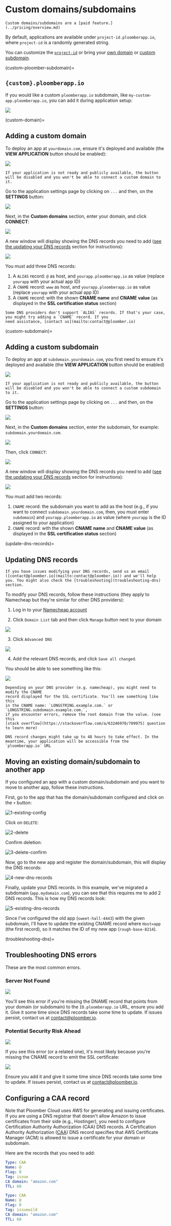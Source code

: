 # Custom domains/subdomains

```{important}
Custom domains/subdomains are a [paid feature.](../pricing/overview.md)
```

By default, applications are available under `project-id.ploomberapp.io`, where `project-id` is a randomly generated string.

You can customize the [`project-id`](custom-ploomber-subdomain) or bring your [own domain](custom-domain) or [custom subdomain](custom-subdomain).

(custom-ploomber-subdomain)=
## `{custom}.ploomberapp.io`

If you would like a custom `ploomberapp.io` subdomain, like `my-custom-app.ploomberapp.io`, you can add it during application setup:

![](../static/custom-domains/custom-names.png)


(custom-domain)=
## Adding a custom domain

To deploy an app at `yourdomain.com`, ensure it's deployed and available (the **VIEW APPLICATION** button should be enabled):

![](../static/custom-domains/view-application.png)

```{warning}
If your application is not ready and publicly available, the button will be disabled and you won't be able to connect a custom domain to it.
```

Go to the application settings page by clicking on `...` and then, on the **SETTINGS** button:

![](../static/custom-domains/settings-button.png)

Next, in the **Custom domains** section, enter your domain, and click **CONNECT**:

![](../static/custom-domains/custom-domains-section.png)


A new window will display showing the DNS records you need to add ([see the updating your DNS records](update-dns-records) section for instructions):

![](../static/custom-domains/pointing-change-dns-records.png)


You must add three DNS records:

1. A `ALIAS` record: `@` as host, and `yourapp.ploomberapp.io` as value (replace `yourapp` with your actual app ID)
2. A `CNAME` record: `www` as host, and `yourapp.ploomberapp.io` as value (replace `yourapp` with your actual app ID)
3. A `CNAME` record: with the shown **CNAME name** and **CNAME value** (as displayed in the **SSL certification status** section)

```{important}
Some DNS providers don't support `ALIAS` records. If that's your case, you might try adding a `CNAME` record. If you
need assistance, [contact us](mailto:contact@ploomber.io)
```

(custom-subdomain)=
## Adding a custom subdomain

To deploy an app at `subdomain.yourdomain.com`, you first need to ensure it's deployed and available (the **VIEW APPLICATION** button should be enabled)

![](../static/custom-domains/view-application.png)

```{warning}
If your application is not ready and publicly available, the button will be disabled and you won't be able to connect a custom subdomain to it.
```

Go to the application settings page by clicking on `...` and then, on the **SETTINGS** button:

![](../static/custom-domains/settings-button.png)

Next, in the **Custom domains** section, enter the subdomain, for example: `subdomain.yourdomain.com`.

![](../static/custom-domains/subdomain-settings.png)

Then, click `CONNECT`:

![](../static/custom-domains/subdomain-settings-selected.png)

A new window will display showing the DNS records you need to add ([see the updating your DNS records](update-dns-records) section for instructions):

![](../static/custom-domains/subdomain-dns.png)


You must add two records:

1. `CNAME` record: the subdomain you want to add as the host (e.g., if you want to connect `subdomain.yourdomain.com`, then, you must enter `subdomain`) and `yourapp.ploomberapp.io` as value (where `yourapp` is the ID assigned to your application)
2. `CNAME` record: with the shown **CNAME name** and **CNAME value** (as displayed in the **SSL certification status** section)


(update-dns-records)=
## Updating DNS records

```{note}
If you have issues modifying your DNS records, send us an email ([contact@ploomber.io](mailto:contact@ploomber.io)) and we'll help you. You might also check the [troubleshooting](troubleshooting-dns) section.
```

To modify your DNS records, follow these instructions (they apply to Namecheap but they're similar for other DNS providers):

1. Log in to your [Namecheap account](https://www.namecheap.com/)

2. Click `Domain List` tab and then click `Manage` button next to your domain

![](../static/custom-domains/namecheap-domains.png)

3. Click `Advanced DNS`

![](../static/custom-domains/namecheap-advanced-dns.png)

4. Add the relevant DNS records, and click `Save all changed`.

You should be able to see something like this:

![](../static/custom-domains/namecheap-updated-dns-records.png)


```{important}
Depending on your DNS provider (e.g. namecheap), you might need to modify the CNAME
record displayed for the SSL certificate. You'll see something like this
in the CNAME name: `LONGSTRING.example.com.` or `LONGSTRING.subdomain.example.com.`,
if you encounter errors, remove the root domain from the value. (see this
[stack overflow](https://stackoverflow.com/a/63246970/709975) question to learn more)
```


```{important}
DNS record changes might take up to 48 hours to take effect. In the meantime, your application will be accessible from the `ploomberapp.io` URL
```

## Moving an existing domain/subdomain to another app

If you configured an app with a custom domain/subdomain and you want to move to another
app, follow these instructions.

First, go to the app that has the domain/subdomain configured and click on the `+` button:

![1-existing-config](../static/custom-domains/move-domain/1-existing-config.png)

Click on `DELETE`:

![2-delete](../static/custom-domains/move-domain/2-delete.png)

Confirm deletion:

![3-delete-confirm](../static/custom-domains/move-domain/3-delete-confirm.png)

Now, go to the new app and register the domain/subdomain, this will display the DNS
records:

![4-new-dns-records](../static/custom-domains/move-domain/4-new-dns-records.png)

Finally, update your DNS records. In this example, we've migrated a subdomain
(`app.mydomain.com`), you
can see that this requires me to add 2 DNS records. This is how my DNS records
look:


![5-existing-dns-records](../static/custom-domains/move-domain/5-existing-dns-records.png)


Since I've configured the old app (`sweet-hall-4443`) with the given subdomain, I'll have to update the
existing CNAME record where `Host=app` (the first record), so it matches the ID of my
new app (`rough-base-8214`).

(troubleshooting-dns)=
## Troubleshooting DNS errors

These are the most common errors.

### Server Not Found

![](../static/custom-domains/domains-server-not-found.png)

You'll see this error if you're missing the DNAME record that points from your domain (or subdomain) to the `ID.ploomberapp.io` URL, ensure you add it. Give it some time since DNS records take some time to update. If issues persist, contact us at [contact@ploomber.io](mailto:contact@ploomber.io).


### Potential Security Risk Ahead

![](../static/custom-domains/domains-ssl-error.png)

If you see this error (or a related one), it's most likely because you're missing the CNAME record to emit the SSL certificate:

![](../static/custom-domains/ssl-cname-record.png)

Ensure you add it and give it some time since DNS records take some time to update. If issues persist, contact us at [contact@ploomber.io](mailto:contact@ploomber.io).

## Configuring a CAA record

Note that Ploomber Cloud uses AWS for generating and issuing certificates. If you are using a DNS registrar that doesn't allow Amazon to issue certificates from their side (e.g., Hostinger), you need to configure Certification Authority Authorization (CAA) DNS records.
A Certification Authority Authorization ([CAA](https://docs.aws.amazon.com/acm/latest/userguide/setup-caa.html)) DNS record specifies that AWS Certificate Manager (ACM) is allowed to issue a certificate for your domain or subdomain.

Here are the records that you need to add:

```yaml
Type: CAA
Name: @
Flag: 0
Tag: issue
CA domain: "amazon.com"
TTL: 60
```

```yaml
Type: CAA
Name: @
Flag: 0
Tag: issuewild
CA domain: "amazon.com"
TTL: 60
```